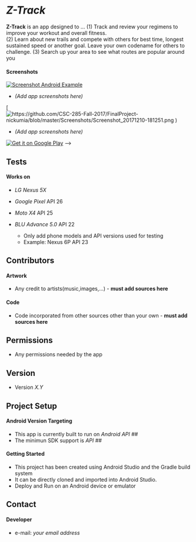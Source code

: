 *Z-Track*
======
**Z-Track** is an app designed to ... 
(1) Track and review your regimens to improve your workout and overall fitness.  
(2) Learn about new trails and compete with others for best time, longest sustained speed or another goal.  Leave your own codename for others to challenge.
(3) Search up your area to see what routes are popular around you

#### Screenshots
[![Screenshot Android Example](https://user-images.githubusercontent.com/7291878/32418145-51215bfe-c232-11e7-83fd-e7b802c1cfec.png)](https://user-images.githubusercontent.com/7291878/32418145-51215bfe-c232-11e7-83fd-e7b802c1cfec.png)
  * *(Add app screenshots here)*

[![https://github.com/CSC-285-Fall-2017/FinalProject-nickumia/blob/master/Screenshots/Screenshot_20171210-181251.png )]( https://github.com/CSC-285-Fall-2017/FinalProject-nickumia/blob/master/Screenshots/Screenshot_20171210-181251.png )
  * *(Add app screenshots here)*  

<!-- #### App Stores *(add this section if deploy to Google Play store only)*
<!-- edit this image location -->
[![Get it on Google Play](https://raw.github.com/repat/README-template/master/googleplay.png)](https://play.google.com/store/apps) -->

## Tests
#### Works on
* *LG Nexus 5X* 
* *Google Pixel* API 26
* *Moto X4* API 25
* *BLU Advance 5.0* API 22

  * Only add phone models and API versions used for testing
  * Example: Nexus 6P API 23

## Contributors
#### Artwork
* Any credit to artists(music,images,...) - **must add sources here**

#### Code
* Code incorporated from other sources other than your own - **must add sources here**

## Permissions
* Any permissions needed by the app

## Version 
* Version *X.Y*

## Project Setup
#### Android Version Targeting
* This app is currently built to run on *Android API ##*
* The minimun SDK support is *API ##* 

#### Getting Started
* This project has been created using Android Studio and the Gradle build system 
* It can be directly cloned and imported into Android Studio.
* Deploy and Run on an Android device or emulator

## Contact
#### Developer
* e-mail: *your email address*
